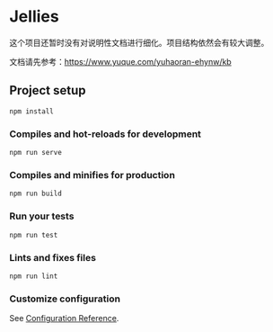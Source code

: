 # Jellies

这个项目还暂时没有对说明性文档进行细化。项目结构依然会有较大调整。

文档请先参考：https://www.yuque.com/yuhaoran-ehynw/kb

## Project setup
```
npm install
```

### Compiles and hot-reloads for development
```
npm run serve
```

### Compiles and minifies for production
```
npm run build
```

### Run your tests
```
npm run test
```

### Lints and fixes files
```
npm run lint
```

### Customize configuration
See [Configuration Reference](https://cli.vuejs.org/config/).
